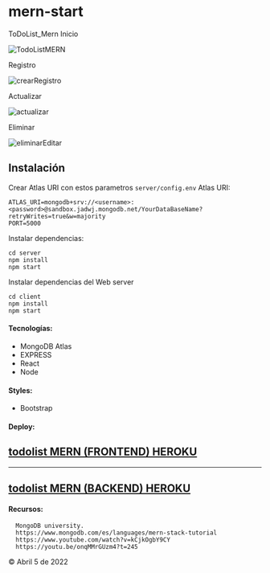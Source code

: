 # mern-start


ToDoList_Mern Inicio

![TodoListMERN](https://user-images.githubusercontent.com/97111500/161640774-0fac92b1-0e9e-424e-825b-35b5030d067b.png)


Registro

![crearRegistro](https://user-images.githubusercontent.com/97111500/161640808-b6eec84e-6ab9-4992-ac64-abb4d80179bb.png)


Actualizar


![actualizar](https://user-images.githubusercontent.com/97111500/161640834-29ebb3ba-d2af-4c67-bd99-7b03678a37cd.png)

Eliminar 

![eliminarEditar](https://user-images.githubusercontent.com/97111500/161640861-739c189a-9882-440e-83e0-0041e8028e72.png)


## Instalación

Crear Atlas URI con estos parametros `server/config.env` Atlas URI:
```
ATLAS_URI=mongodb+srv://<username>:<password>@sandbox.jadwj.mongodb.net/YourDataBaseName?retryWrites=true&w=majority
PORT=5000
```
Instalar dependencias:
```
cd server
npm install
npm start
```

Instalar dependencias del Web server
```
cd client
npm install
npm start
```

#### Tecnologías:

- MongoDB Atlas
- EXPRESS
- React
- Node
 
#### Styles: 
- Bootstrap


#### Deploy:

## [todolist MERN (FRONTEND) HEROKU](https://mern-start-client.herokuapp.com/)
___
## [todolist MERN (BACKEND) HEROKU](https://mern-start.herokuapp.com/)

#### Recursos:
      MongoDB university.
      https://www.mongodb.com/es/languages/mern-stack-tutorial
      https://www.youtube.com/watch?v=kCjkOgbY9CY
      https://youtu.be/onqMMrGUzm4?t=245

&copy; Abril 5 de 2022



